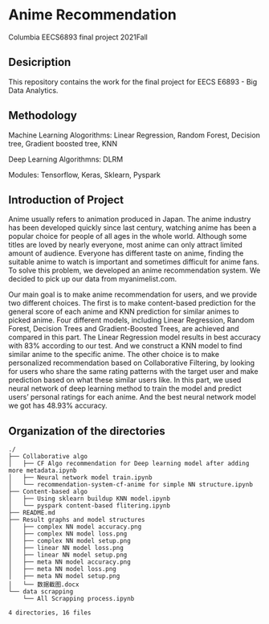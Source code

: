 # Anime Recommendation
Columbia EECS6893 final project 2021Fall

## Desicription
This repository contains the work for the final project for EECS E6893 - Big Data Analytics.

## Methodology
Machine Learning Alogorithms: Linear Regression, Random Forest, Decision tree, Gradient boosted tree, KNN

Deep Learning Algorithmns: DLRM

Modules: Tensorflow, Keras, Sklearn, Pyspark

## Introduction of Project

Anime usually refers to animation produced in Japan. The anime industry has been developed quickly since last century, watching anime has been a popular choice for people of all ages in the whole world. Although some titles are loved by nearly everyone, most anime can only attract limited amount of audience. Everyone has different taste on anime, finding the suitable anime to watch is important and sometimes difficult for anime fans. To solve this problem, we developed an anime recommendation system. We decided to pick up our data from myanimelist.com.

Our main goal is to make anime recommendation for users, and we provide two different choices. The first is to make content-based prediction for the general score of each anime and KNN prediction for similar animes to picked anime. Four different models, including Linear Regression, Random Forest, Decision Trees and Gradient-Boosted Trees, are achieved and compared in this part. The Linear Regression model results in best accuracy with 83% according to our test. And we construct a KNN model to find similar anime to the specific anime. The other choice is to make personalized recommendation based on Collaborative Filtering, by looking for users who share the same rating patterns with the target user and make prediction based on what these similar users like. In this part, we used neural network of deep learning method to train the model and predict users’ personal ratings for each anime. And the best neural network model we got has 48.93% accuracy.


## Organization of the directories
```
./
├── Collaborative algo
│   ├── CF Algo recommendation for Deep learning model after adding more metadata.ipynb
│   ├── Neural network model train.ipynb
│   └── recommendation-system-cf-anime for simple NN structure.ipynb
├── Content-based algo
│   ├── Using sklearn buildup KNN model.ipynb
│   └── pyspark content-based flitering.ipynb
├── README.md
├── Result graphs and model structures
│   ├── complex NN model accuracy.png
│   ├── complex NN model loss.png
│   ├── complex NN model setup.png
│   ├── linear NN model loss.png
│   ├── linear NN model setup.png
│   ├── meta NN model accuracy.png
│   ├── meta NN model loss.png
│   ├── meta NN model setup.png
│   └── 数据截图.docx
└── data scrapping
    └── All Scrapping process.ipynb

4 directories, 16 files
```
